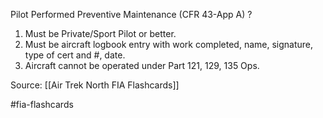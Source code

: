 Pilot Performed Preventive Maintenance (CFR 43-App A)
?
1. Must be Private/Sport Pilot or better.
2. Must be aircraft logbook entry with work completed, name, signature, type of cert and  #, date.
3. Aircraft cannot be operated under Part 121, 129, 135 Ops.

Source: [[Air Trek North FIA Flashcards]]

#fia-flashcards